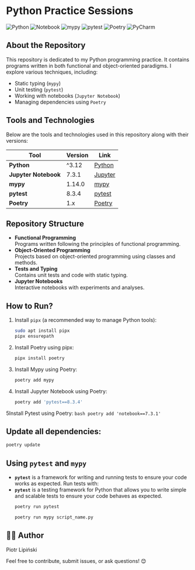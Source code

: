 # Python Practice Sessions

![Python](https://img.shields.io/badge/Python-3.12-blue?logo=python&logoColor=white)
![Notebook](https://img.shields.io/badge/Notebook-7.3.1-orange?logo=jupyter&logoColor=white)
![mypy](https://img.shields.io/badge/mypy-1.14.0-blueviolet?logo=mypy&logoColor=white)
![pytest](https://img.shields.io/badge/pytest-8.3.4-yellow?logo=pytest&logoColor=white)
![Poetry](https://img.shields.io/badge/Poetry-1.x-65C2CB?logo=poetry&logoColor=white)
![PyCharm](https://img.shields.io/badge/PyCharm-2025.1-blue?logo=jetbrains&logoColor=white)

## About the Repository

This repository is dedicated to my Python programming practice. It contains programs written in both functional and object-oriented paradigms. I explore various techniques, including:  

- Static typing (`mypy`)  
- Unit testing (`pytest`)  
- Working with notebooks (`Jupyter Notebook`)  
- Managing dependencies using `Poetry`  

## Tools and Technologies

Below are the tools and technologies used in this repository along with their versions:  

| Tool               | Version | Link                                  |
|--------------------|---------|---------------------------------------|
| **Python**         | ^3.12   | [Python](https://www.python.org/)     |
| **Jupyter Notebook** | 7.3.1 | [Jupyter](https://jupyter.org/)       |
| **mypy**           | 1.14.0  | [mypy](https://mypy-lang.org/)        |
| **pytest**         | 8.3.4   | [pytest](https://pytest.org/)         |
| **Poetry**         | 1.x     | [Poetry](https://python-poetry.org/)  |

## Repository Structure

- **Functional Programming**  
  Programs written following the principles of functional programming.  
- **Object-Oriented Programming**  
  Projects based on object-oriented programming using classes and methods.  
- **Tests and Typing**  
  Contains unit tests and code with static typing.  
- **Jupyter Notebooks**  
  Interactive notebooks with experiments and analyses.  

## How to Run?

1. Install `pipx` (a recommended way to manage Python tools):  
   ```bash
   sudo apt install pipx
   pipx ensurepath

2. Install Poetry using pipx:
    ```bash
    pipx install poetry
    ```

3. Install Mypy using Poetry:
    ```bash
    poetry add mypy
    ```

4. Install Jupyter Notebook using Poetry:
    ```bash
    poetry add 'pytest==8.3.4'
    ```
5Install Pytest using Poetry:
    ```bash
    poetry add 'notebook==7.3.1'
    ```   

## Update all dependencies:
```bash
poetry update
```

## Using `pytest` and `mypy`

- **`pytest`** is a framework for writing and running tests to ensure your code works as expected. Run tests with:
- **`pytest`** is a testing framework for Python that allows you to write simple and scalable tests to ensure your code behaves as expected.
  ```bash
  poetry run pytest
  ```
  ```bash
  poetry run mypy script_name.py
  ```


## 🧑‍💻 Author

Piotr Lipiński

Feel free to contribute, submit issues, or ask questions! 😊


